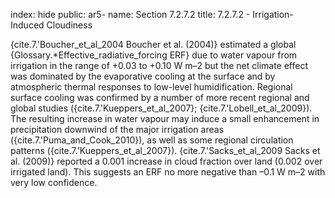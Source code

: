 index: hide
public: ar5-
name: Section 7.2.7.2
title: 7.2.7.2 - Irrigation-Induced Cloudiness

{cite.7.'Boucher_et_al_2004 Boucher et al. (2004)} estimated a global {Glossary.*Effective_radiative_forcing ERF} due to water vapour from irrigation in the range of +0.03 to +0.10 W m–2 but the net climate effect was dominated by the evaporative cooling at the surface and by atmospheric thermal responses to low-level humidification. Regional surface cooling was confirmed by a number of more recent regional and global studies ({cite.7.'Kueppers_et_al_2007}; {cite.7.'Lobell_et_al_2009}). The resulting increase in water vapour may induce a small enhancement in precipitation downwind of the major irrigation areas ({cite.7.'Puma_and_Cook_2010}), as well as some regional circulation patterns ({cite.7.'Kueppers_et_al_2007}). {cite.7.'Sacks_et_al_2009 Sacks et al. (2009)} reported a 0.001 increase in cloud fraction over land (0.002 over irrigated land). This suggests an ERF no more negative than –0.1 W m–2 with very low confidence.
